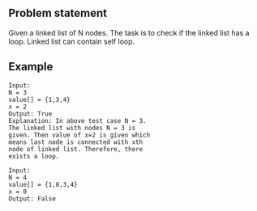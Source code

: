 ## Problem statement
Given a linked list of N nodes. The task is to check if the linked list has a loop. Linked list can contain self loop.

## Example
```
Input:
N = 3
value[] = {1,3,4}
x = 2
Output: True
Explanation: In above test case N = 3.
The linked list with nodes N = 3 is
given. Then value of x=2 is given which
means last node is connected with xth
node of linked list. Therefore, there
exists a loop.
```
```
Input:
N = 4
value[] = {1,8,3,4}
x = 0
Output: False
```

